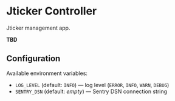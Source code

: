 # Jticker Controller

Jticker management app.

**TBD**

## Configuration

Available environment variables:

* `LOG_LEVEL` (default: `INFO`) — log level (`ERROR`, `INFO`, `WARN`, `DEBUG`)
* `SENTRY_DSN` (default: _empty_) — Sentry DSN connection string
